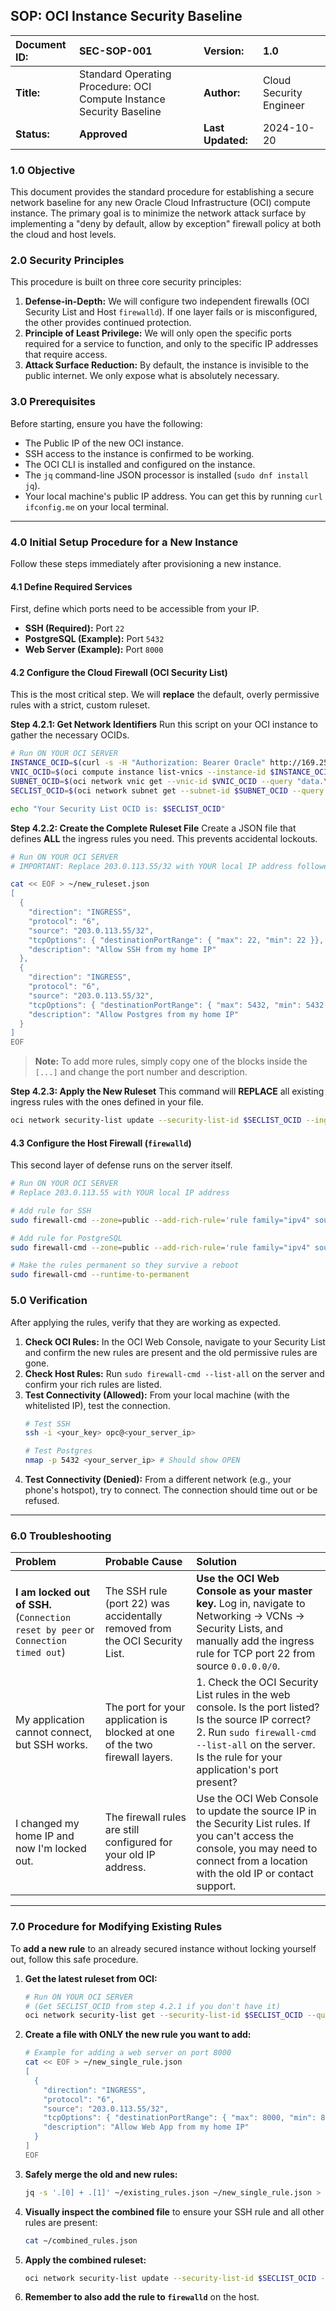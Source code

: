 ## SOP: OCI Instance Security Baseline

| **Document ID:** | SEC-SOP-001 | **Version:** | 1.0 |
| :--- | :--- | :--- | :--- |
| **Title:** | Standard Operating Procedure: OCI Compute Instance Security Baseline | **Author:** | Cloud Security Engineer |
| **Status:** | **Approved** | **Last Updated:** | 2024-10-20 |

### 1.0 Objective

This document provides the standard procedure for establishing a secure network baseline for any new Oracle Cloud Infrastructure (OCI) compute instance. The primary goal is to minimize the network attack surface by implementing a "deny by default, allow by exception" firewall policy at both the cloud and host levels.

### 2.0 Security Principles

This procedure is built on three core security principles:

1.  **Defense-in-Depth:** We will configure two independent firewalls (OCI Security List and Host `firewalld`). If one layer fails or is misconfigured, the other provides continued protection.
2.  **Principle of Least Privilege:** We will only open the specific ports required for a service to function, and only to the specific IP addresses that require access.
3.  **Attack Surface Reduction:** By default, the instance is invisible to the public internet. We only expose what is absolutely necessary.

### 3.0 Prerequisites

Before starting, ensure you have the following:

*   The Public IP of the new OCI instance.
*   SSH access to the instance is confirmed to be working.
*   The OCI CLI is installed and configured on the instance.
*   The `jq` command-line JSON processor is installed (`sudo dnf install jq`).
*   Your local machine's public IP address. You can get this by running `curl ifconfig.me` on your local terminal.

---

### 4.0 Initial Setup Procedure for a New Instance

Follow these steps immediately after provisioning a new instance.

#### 4.1 Define Required Services

First, define which ports need to be accessible from your IP.

*   **SSH (Required):** Port `22`
*   **PostgreSQL (Example):** Port `5432`
*   **Web Server (Example):** Port `8000`

#### 4.2 Configure the Cloud Firewall (OCI Security List)

This is the most critical step. We will **replace** the default, overly permissive rules with a strict, custom ruleset.

**Step 4.2.1: Get Network Identifiers**
Run this script on your OCI instance to gather the necessary OCIDs.

```bash
# Run ON YOUR OCI SERVER
INSTANCE_OCID=$(curl -s -H "Authorization: Bearer Oracle" http://169.254.169.254/opc/v2/instance/id)
VNIC_OCID=$(oci compute instance list-vnics --instance-id $INSTANCE_OCID --query "data[0].id" --raw-output)
SUBNET_OCID=$(oci network vnic get --vnic-id $VNIC_OCID --query "data.\"subnet-id\"" --raw-output)
SECLIST_OCID=$(oci network subnet get --subnet-id $SUBNET_OCID --query "data.\"security-list-ids\"[0]" --raw-output)

echo "Your Security List OCID is: $SECLIST_OCID"
```

**Step 4.2.2: Create the Complete Ruleset File**
Create a JSON file that defines **ALL** the ingress rules you need. This prevents accidental lockouts.

```bash
# Run ON YOUR OCI SERVER
# IMPORTANT: Replace 203.0.113.55/32 with YOUR local IP address followed by /32

cat << EOF > ~/new_ruleset.json
[
  {
    "direction": "INGRESS",
    "protocol": "6",
    "source": "203.0.113.55/32",
    "tcpOptions": { "destinationPortRange": { "max": 22, "min": 22 }},
    "description": "Allow SSH from my home IP"
  },
  {
    "direction": "INGRESS",
    "protocol": "6",
    "source": "203.0.113.55/32",
    "tcpOptions": { "destinationPortRange": { "max": 5432, "min": 5432 }},
    "description": "Allow Postgres from my home IP"
  }
]
EOF
```
> **Note:** To add more rules, simply copy one of the blocks inside the `[...]` and change the port number and description.

**Step 4.2.3: Apply the New Ruleset**
This command will **REPLACE** all existing ingress rules with the ones defined in your file.

```bash
oci network security-list update --security-list-id $SECLIST_OCID --ingress-security-rules file://~/new_ruleset.json --force
```

#### 4.3 Configure the Host Firewall (`firewalld`)

This second layer of defense runs on the server itself.

```bash
# Run ON YOUR OCI SERVER
# Replace 203.0.113.55 with YOUR local IP address

# Add rule for SSH
sudo firewall-cmd --zone=public --add-rich-rule='rule family="ipv4" source address="203.0.113.55" port protocol="tcp" port="22" accept'

# Add rule for PostgreSQL
sudo firewall-cmd --zone=public --add-rich-rule='rule family="ipv4" source address="203.0.113.55" port protocol="tcp" port="5432" accept'

# Make the rules permanent so they survive a reboot
sudo firewall-cmd --runtime-to-permanent
```

### 5.0 Verification

After applying the rules, verify that they are working as expected.

1.  **Check OCI Rules:** In the OCI Web Console, navigate to your Security List and confirm the new rules are present and the old permissive rules are gone.
2.  **Check Host Rules:** Run `sudo firewall-cmd --list-all` on the server and confirm your rich rules are listed.
3.  **Test Connectivity (Allowed):** From your local machine (with the whitelisted IP), test the connection.
    ```bash
    # Test SSH
    ssh -i <your_key> opc@<your_server_ip>

    # Test Postgres
    nmap -p 5432 <your_server_ip> # Should show OPEN
    ```
4.  **Test Connectivity (Denied):** From a different network (e.g., your phone's hotspot), try to connect. The connection should time out or be refused.

---

### 6.0 Troubleshooting

| Problem | Probable Cause | Solution |
| :--- | :--- | :--- |
| **I am locked out of SSH.** (`Connection reset by peer` or `Connection timed out`) | The SSH rule (port 22) was accidentally removed from the OCI Security List. | **Use the OCI Web Console as your master key.** Log in, navigate to Networking -> VCNs -> Security Lists, and manually add the ingress rule for TCP port 22 from source `0.0.0.0/0`. |
| My application cannot connect, but SSH works. | The port for your application is blocked at one of the two firewall layers. | 1. Check the OCI Security List rules in the web console. Is the port listed? Is the source IP correct? <br> 2. Run `sudo firewall-cmd --list-all` on the server. Is the rule for your application's port present? |
| I changed my home IP and now I'm locked out. | The firewall rules are still configured for your old IP address. | Use the OCI Web Console to update the source IP in the Security List rules. If you can't access the console, you may need to connect from a location with the old IP or contact support. |

---

### 7.0 Procedure for Modifying Existing Rules

To **add a new rule** to an already secured instance without locking yourself out, follow this safe procedure.

1.  **Get the latest ruleset from OCI:**
    ```bash
    # Run ON YOUR OCI SERVER
    # (Get SECLIST_OCID from step 4.2.1 if you don't have it)
    oci network security-list get --security-list-id $SECLIST_OCID --query "data.\"ingress-security-rules\"" > ~/existing_rules.json
    ```
2.  **Create a file with ONLY the new rule you want to add:**
    ```bash
    # Example for adding a web server on port 8000
    cat << EOF > ~/new_single_rule.json
    [
      {
        "direction": "INGRESS",
        "protocol": "6",
        "source": "203.0.113.55/32",
        "tcpOptions": { "destinationPortRange": { "max": 8000, "min": 8000 }},
        "description": "Allow Web App from my home IP"
      }
    ]
    EOF
    ```
3.  **Safely merge the old and new rules:**
    ```bash
    jq -s '.[0] + .[1]' ~/existing_rules.json ~/new_single_rule.json > ~/combined_rules.json
    ```
4.  **Visually inspect the combined file** to ensure your SSH rule and all other rules are present:
    ```bash
    cat ~/combined_rules.json
    ```
5.  **Apply the combined ruleset:**
    ```bash
    oci network security-list update --security-list-id $SECLIST_OCID --ingress-security-rules file://~/combined_rules.json --force
    ```
6.  **Remember to also add the rule to `firewalld`** on the host.
